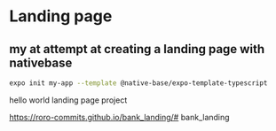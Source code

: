 

# Landing page 
## my at attempt at creating a landing page with nativebase

```sh
expo init my-app --template @native-base/expo-template-typescript
```
hello world landing page project

https://roro-commits.github.io/bank_landing/# bank_landing